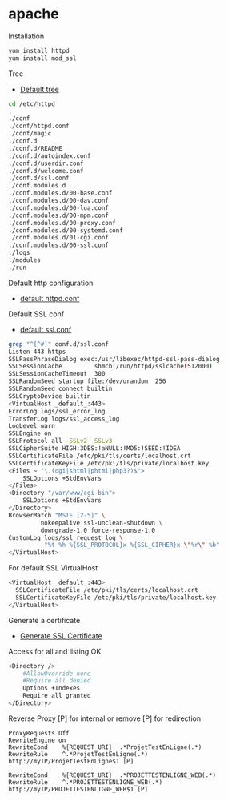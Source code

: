 # apache

Installation
```bash
yum install httpd
yum install mod_ssl
```

Tree
* [Default tree](tree.md)
```bash
cd /etc/httpd
.
./conf
./conf/httpd.conf
./conf/magic
./conf.d
./conf.d/README
./conf.d/autoindex.conf
./conf.d/userdir.conf
./conf.d/welcome.conf
./conf.d/ssl.conf
./conf.modules.d
./conf.modules.d/00-base.conf
./conf.modules.d/00-dav.conf
./conf.modules.d/00-lua.conf
./conf.modules.d/00-mpm.conf
./conf.modules.d/00-proxy.conf
./conf.modules.d/00-systemd.conf
./conf.modules.d/01-cgi.conf
./conf.modules.d/00-ssl.conf
./logs
./modules
./run
```

Default http configuration
* [default httpd.conf](httpd.conf.md)


Default SSL conf
* [default ssl.conf](ssl.conf.md)
```bash
grep "^[^#]" conf.d/ssl.conf
Listen 443 https
SSLPassPhraseDialog exec:/usr/libexec/httpd-ssl-pass-dialog
SSLSessionCache         shmcb:/run/httpd/sslcache(512000)
SSLSessionCacheTimeout  300
SSLRandomSeed startup file:/dev/urandom  256
SSLRandomSeed connect builtin
SSLCryptoDevice builtin
<VirtualHost _default_:443>
ErrorLog logs/ssl_error_log
TransferLog logs/ssl_access_log
LogLevel warn
SSLEngine on
SSLProtocol all -SSLv2 -SSLv3
SSLCipherSuite HIGH:3DES:!aNULL:!MD5:!SEED:!IDEA
SSLCertificateFile /etc/pki/tls/certs/localhost.crt
SSLCertificateKeyFile /etc/pki/tls/private/localhost.key
<Files ~ "\.(cgi|shtml|phtml|php3?)$">
    SSLOptions +StdEnvVars
</Files>
<Directory "/var/www/cgi-bin">
    SSLOptions +StdEnvVars
</Directory>
BrowserMatch "MSIE [2-5]" \
         nokeepalive ssl-unclean-shutdown \
         downgrade-1.0 force-response-1.0
CustomLog logs/ssl_request_log \
          "%t %h %{SSL_PROTOCOL}x %{SSL_CIPHER}x \"%r\" %b"
</VirtualHost>
```

For default SSL VirtualHost 
```bash
<VirtualHost _default_:443>
  SSLCertificateFile /etc/pki/tls/certs/localhost.crt
  SSLCertificateKeyFile /etc/pki/tls/private/localhost.key
</VirtualHost>
```

Generate a certificate
* [Generate SSL Certificate](https://github.com/davidboukari/ssl)


Access for all and listing OK
```bash
<Directory />
    #AllowOverride none
    #Require all denied
    Options +Indexes
    Require all granted
</Directory>
```

Reverse Proxy [P] for internal or remove [P] for redirection
```
ProxyRequests Off
RewriteEngine on
RewriteCond    %{REQUEST_URI}  .*ProjetTestEnLigne(.*)
RewriteRule    ^.*ProjetTestEnLigne(.*)      http://myIP/ProjetTestEnLigne$1 [P]

RewriteCond    %{REQUEST_URI}  .*PROJETTESTENLIGNE_WEB(.*)
RewriteRule    ^.*PROJETTESTENLIGNE_WEB(.*)      http://myIP/PROJETTESTENLIGNE_WEB$1 [P]
